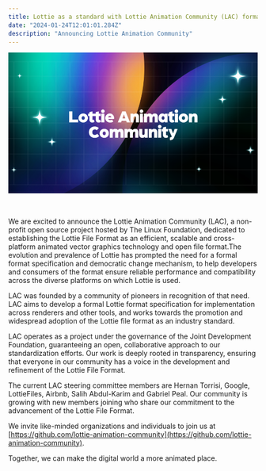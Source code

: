 ```yaml
---
title: Lottie as a standard with Lottie Animation Community (LAC) format specification body
date: "2024-01-24T12:01:01.284Z"
description: "Announcing Lottie Animation Community"
---
```


![LAC background image](./lac.png)

<br>

We are excited to announce the Lottie Animation Community (LAC), a non-profit open source project hosted by The Linux Foundation, dedicated to establishing the Lottie File Format as an efficient, scalable and cross-platform animated vector graphics technology and open file format.The evolution and prevalence of Lottie has prompted the need for a formal format specification and democratic change mechanism, to help developers and consumers of the format ensure reliable performance and compatibility across the diverse platforms on which Lottie is used.

LAC was founded by a community of pioneers in recognition of that need. LAC aims to develop a formal Lottie format specification for implementation across renderers and other tools, and works towards the promotion and widespread adoption of the Lottie file format as an industry standard.

LAC operates as a project under the governance of the Joint Development Foundation, guaranteeing an open, collaborative approach to our standardization efforts. Our work is deeply rooted in transparency, ensuring that everyone in our community has a voice in the development and refinement of the Lottie File Format.

The current LAC steering committee members are Hernan Torrisi, Google, LottieFiles, Airbnb, Salih Abdul-Karim and Gabriel Peal. Our community is growing with new members joining who share our commitment to the advancement of the Lottie File Format.

We invite like-minded organizations and individuals to join us at [https://github.com/lottie-animation-community](https://github.com/lottie-animation-community).

Together, we can make the digital world a more animated place.
